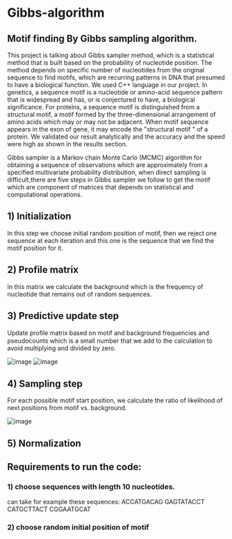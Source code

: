 # Gibbs-algorithm

## Motif finding By Gibbs sampling algorithm.

This project is talking about Gibbs sampler method, which is a statistical method that is built based on the probability of nucleotide position. The method depends on specific number of nucleotides from the original sequence to find motifs, which are recurring patterns in DNA that presumed to have a biological function. We used C++ language in our project. In genetics, a sequence motif is a nucleotide or amino-acid sequence pattern that is widespread and has, or is conjectured to have, a biological significance. For proteins, a sequence motif is distinguished from a structural motif, a motif formed by the three-dimensional arrangement of amino acids which may or may not be adjacent. When motif sequence appears in the exon of  gene, it may encode the "structural motif " of a protein. We validated our result analytically and the accuracy and the speed were high as shown in the results section.

Gibbs sampler is a Markov chain Monte Carlo (MCMC) algorithm for obtaining a sequence of observations which are approximately from a specified multivariate probability distribution, when direct sampling is difficult,there are five steps in Gibbs sampler we follow to get the motif which are component of matrices that depends on statistical and computational operations.

## 1) Initialization
In this step we choose initial random position of motif, then we reject one sequence at each iteration and this one is the sequence that we find the motif position for it.

## 2) Profile matrix
In this matrix we calculate the background which is the frequency of nucleotide that remains out of random sequences.

## 3) Predictive update step
Update proﬁle matrix based on motif and background frequencies and pseudocounts which is a small number that we add to the calculation to avoid multiplying and divided by zero.

![image](https://github.com/user-attachments/assets/f656c4aa-bb72-4bd3-8ba6-59be2cb2360a)
![image](https://github.com/user-attachments/assets/408c209e-c447-4e78-a8cd-3d07fa81a70c)

## 4) Sampling step
For each possible motif start position, we calculate the ratio of likelihood of next positions from motif vs. background.

![image](https://github.com/user-attachments/assets/501677b6-7f0e-4f6d-a2c2-3bb46a35a52b)

## 5) Normalization


## Requirements to run the code:
### 1) choose sequences with length 10 nucleotides.
can take for example these sequences:
ACCATGACAG
GAGTATACCT
CATGCTTACT
CGGAATGCAT

### 2) choose random initial position of motif




